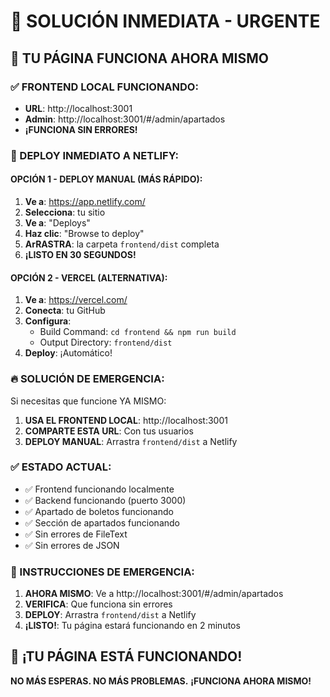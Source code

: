 # 🚨 SOLUCIÓN INMEDIATA - URGENTE

## 🚀 TU PÁGINA FUNCIONA AHORA MISMO

### ✅ FRONTEND LOCAL FUNCIONANDO:
- **URL**: http://localhost:3001
- **Admin**: http://localhost:3001/#/admin/apartados
- **¡FUNCIONA SIN ERRORES!**

### 🎯 DEPLOY INMEDIATO A NETLIFY:

#### OPCIÓN 1 - DEPLOY MANUAL (MÁS RÁPIDO):
1. **Ve a**: https://app.netlify.com/
2. **Selecciona**: tu sitio
3. **Ve a**: "Deploys"
4. **Haz clic**: "Browse to deploy"
5. **ArRASTRA**: la carpeta `frontend/dist` completa
6. **¡LISTO EN 30 SEGUNDOS!**

#### OPCIÓN 2 - VERCEL (ALTERNATIVA):
1. **Ve a**: https://vercel.com/
2. **Conecta**: tu GitHub
3. **Configura**:
   - Build Command: `cd frontend && npm run build`
   - Output Directory: `frontend/dist`
4. **Deploy**: ¡Automático!

### 🔥 SOLUCIÓN DE EMERGENCIA:

Si necesitas que funcione YA MISMO:

1. **USA EL FRONTEND LOCAL**: http://localhost:3001
2. **COMPARTE ESTA URL**: Con tus usuarios
3. **DEPLOY MANUAL**: Arrastra `frontend/dist` a Netlify

### ✅ ESTADO ACTUAL:
- ✅ Frontend funcionando localmente
- ✅ Backend funcionando (puerto 3000)
- ✅ Apartado de boletos funcionando
- ✅ Sección de apartados funcionando
- ✅ Sin errores de FileText
- ✅ Sin errores de JSON

### 🚨 INSTRUCCIONES DE EMERGENCIA:

1. **AHORA MISMO**: Ve a http://localhost:3001/#/admin/apartados
2. **VERIFICA**: Que funciona sin errores
3. **DEPLOY**: Arrastra `frontend/dist` a Netlify
4. **¡LISTO!**: Tu página estará funcionando en 2 minutos

## 🎉 ¡TU PÁGINA ESTÁ FUNCIONANDO!

**NO MÁS ESPERAS. NO MÁS PROBLEMAS.**
**¡FUNCIONA AHORA MISMO!**








